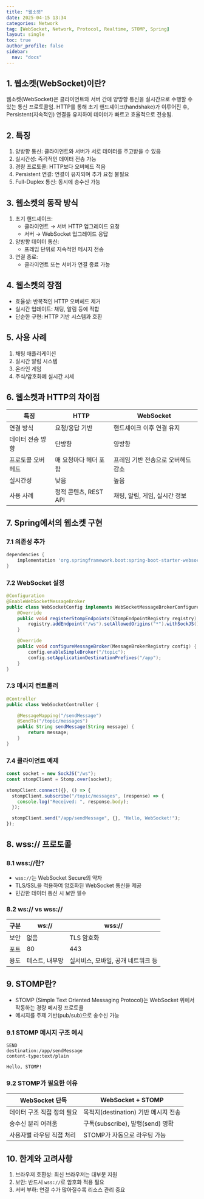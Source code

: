 ```yaml
---
title: "웹소켓"
date: 2025-04-15 13:34
categories: Network
tag: [WebSocket, Network, Protocol, Realtime, STOMP, Spring]
layout: single
toc: true
author_profile: false
sidebar:
  nav: "docs"
---
```


## 1. 웹소켓(WebSocket)이란?

웹소켓(WebSocket)은 클라이언트와 서버 간에 양방향 통신을 실시간으로 수행할 수 있는 통신 프로토콜임. HTTP를 통해 초기 핸드셰이크(handshake)가 이루어진 후, Persistent(지속적인) 연결을 유지하여 데이터가 빠르고 효율적으로 전송됨.

## 2. 특징

1. 양방향 통신: 클라이언트와 서버가 서로 데이터를 주고받을 수 있음
2. 실시간성: 즉각적인 데이터 전송 가능
3. 경량 프로토콜: HTTP보다 오버헤드 적음
4. Persistent 연결: 연결이 유지되며 추가 요청 불필요
5. Full-Duplex 통신: 동시에 송수신 가능

## 3. 웹소켓의 동작 방식

1. 초기 핸드셰이크:
   - 클라이언트 → 서버 HTTP 업그레이드 요청
   - 서버 → WebSocket 업그레이드 응답
2. 양방향 데이터 통신:
   - 프레임 단위로 지속적인 메시지 전송
3. 연결 종료:
   - 클라이언트 또는 서버가 연결 종료 가능

## 4. 웹소켓의 장점

- 효율성: 반복적인 HTTP 오버헤드 제거
- 실시간 업데이트: 채팅, 알림 등에 적합
- 단순한 구현: HTTP 기반 시스템과 호환

## 5. 사용 사례

1. 채팅 애플리케이션
2. 실시간 알림 시스템
3. 온라인 게임
4. 주식/암호화폐 실시간 시세

## 6. 웹소켓과 HTTP의 차이점

| 특징              | HTTP                  | WebSocket                          |
| ----------------- | --------------------- | ---------------------------------- |
| 연결 방식         | 요청/응답 기반        | 핸드셰이크 이후 연결 유지          |
| 데이터 전송 방향  | 단방향                | 양방향                             |
| 프로토콜 오버헤드 | 매 요청마다 헤더 포함 | 프레임 기반 전송으로 오버헤드 감소 |
| 실시간성          | 낮음                  | 높음                               |
| 사용 사례         | 정적 콘텐츠, REST API | 채팅, 알림, 게임, 실시간 정보      |

## 7. Spring에서의 웹소켓 구현

### 7.1 의존성 추가

```groovy
dependencies {
    implementation 'org.springframework.boot:spring-boot-starter-websocket'
}
```

### 7.2 WebSocket 설정

```java
@Configuration
@EnableWebSocketMessageBroker
public class WebSocketConfig implements WebSocketMessageBrokerConfigurer {
    @Override
    public void registerStompEndpoints(StompEndpointRegistry registry) {
        registry.addEndpoint("/ws").setAllowedOrigins("*").withSockJS();
    }

    @Override
    public void configureMessageBroker(MessageBrokerRegistry config) {
        config.enableSimpleBroker("/topic");
        config.setApplicationDestinationPrefixes("/app");
    }
}
```

### 7.3 메시지 컨트롤러

```java
@Controller
public class WebSocketController {

    @MessageMapping("/sendMessage")
    @SendTo("/topic/messages")
    public String sendMessage(String message) {
        return message;
    }
}
```

### 7.4 클라이언트 예제

```javascript
const socket = new SockJS("/ws");
const stompClient = Stomp.over(socket);

stompClient.connect({}, () => {
  stompClient.subscribe("/topic/messages", (response) => {
    console.log("Received: ", response.body);
  });

  stompClient.send("/app/sendMessage", {}, "Hello, WebSocket!");
});
```

## 8. wss:// 프로토콜

### 8.1 wss://란?

- `wss://`는 WebSocket Secure의 약자
- TLS/SSL을 적용하여 암호화된 WebSocket 통신을 제공
- 민감한 데이터 통신 시 보안 필수

### 8.2 ws:// vs wss://

| 구분 | ws://          | wss://                             |
| ---- | -------------- | ---------------------------------- |
| 보안 | 없음           | TLS 암호화                         |
| 포트 | 80             | 443                                |
| 용도 | 테스트, 내부망 | 실서비스, 모바일, 공개 네트워크 등 |

## 9. STOMP란?

- STOMP (Simple Text Oriented Messaging Protocol)는 WebSocket 위에서 작동하는 경량 메시징 프로토콜
- 메시지를 주제 기반(pub/sub)으로 송수신 가능

### 9.1 STOMP 메시지 구조 예시

```text
SEND
destination:/app/sendMessage
content-type:text/plain

Hello, STOMP!
```

### 9.2 STOMP가 필요한 이유

| WebSocket 단독             | WebSocket + STOMP                    |
| -------------------------- | ------------------------------------ |
| 데이터 구조 직접 정의 필요 | 목적지(destination) 기반 메시지 전송 |
| 송수신 분리 어려움         | 구독(subscribe), 발행(send) 명확     |
| 사용자별 라우팅 직접 처리  | STOMP가 자동으로 라우팅 가능         |

## 10. 한계와 고려사항

1. 브라우저 호환성: 최신 브라우저는 대부분 지원
2. 보안: 반드시 `wss://`로 암호화 적용 필요
3. 서버 부하: 연결 수가 많아질수록 리소스 관리 중요

